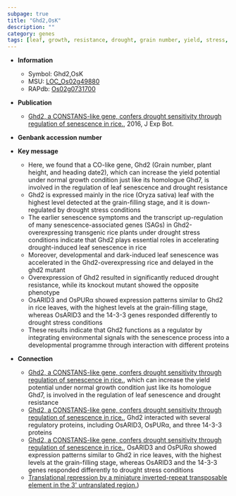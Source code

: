 ```yaml
---
subpage: true
title: "Ghd2,OsK"
description: ""
category: genes
tags: [leaf, growth, resistance, drought, grain number, yield, stress, heading date, plant height, senescence, drought resistance, leaf senescence, drought stress, drought stress , grain-filling]
---
```


* **Information**  
    + Symbol: Ghd2,OsK  
    + MSU: [LOC_Os02g49880](http://rice.plantbiology.msu.edu/cgi-bin/ORF_infopage.cgi?orf=LOC_Os02g49880)  
    + RAPdb: [Os02g0731700](http://rapdb.dna.affrc.go.jp/viewer/gbrowse_details/irgsp1?name=Os02g0731700)  

* **Publication**  
    + [Ghd2, a CONSTANS-like gene, confers drought sensitivity through regulation of senescence in rice.](http://www.ncbi.nlm.nih.gov/pubmed?term=Ghd2,+a+CONSTANS-like+gene,+confers+drought+sensitivity+through+regulation+of+senescence+in+rice.%5BTitle%5D), 2016, J Exp Bot.

* **Genbank accession number**  

* **Key message**  
    + Here, we found that a CO-like gene, Ghd2 (Grain number, plant height, and heading date2), which can increase the yield potential under normal growth condition just like its homologue Ghd7, is involved in the regulation of leaf senescence and drought resistance
    + Ghd2 is expressed mainly in the rice (Oryza sativa) leaf with the highest level detected at the grain-filling stage, and it is down-regulated by drought stress conditions
    + The earlier senescence symptoms and the transcript up-regulation of many senescence-associated genes (SAGs) in Ghd2-overexpressing transgenic rice plants under drought stress conditions indicate that Ghd2 plays essential roles in accelerating drought-induced leaf senescence in rice
    + Moreover, developmental and dark-induced leaf senescence was accelerated in the Ghd2-overexpressing rice and delayed in the ghd2 mutant
    + Overexpression of Ghd2 resulted in significantly reduced drought resistance, while its knockout mutant showed the opposite phenotype
    + OsARID3 and OsPURα showed expression patterns similar to Ghd2 in rice leaves, with the highest levels at the grain-filling stage, whereas OsARID3 and the 14-3-3 genes responded differently to drought stress conditions
    + These results indicate that Ghd2 functions as a regulator by integrating environmental signals with the senescence process into a developmental programme through interaction with different proteins

* **Connection**  
    + [Ghd2, a CONSTANS-like gene, confers drought sensitivity through regulation of senescence in rice.](Grain+number,+plant+height,+and+heading+date2), which can increase the yield potential under normal growth condition just like its homologue Ghd7, is involved in the regulation of leaf senescence and drought resistance
    + [Ghd2, a CONSTANS-like gene, confers drought sensitivity through regulation of senescence in rice.](http://www.ncbi.nlm.nih.gov/pubmed?term=Ghd2,+a+CONSTANS-like+gene,+confers+drought+sensitivity+through+regulation+of+senescence+in+rice.%5BTitle%5D), Ghd2 interacted with several regulatory proteins, including OsARID3, OsPURα, and three 14-3-3 proteins
    + [Ghd2, a CONSTANS-like gene, confers drought sensitivity through regulation of senescence in rice.](http://www.ncbi.nlm.nih.gov/pubmed?term=Ghd2,+a+CONSTANS-like+gene,+confers+drought+sensitivity+through+regulation+of+senescence+in+rice.%5BTitle%5D), OsARID3 and OsPURα showed expression patterns similar to Ghd2 in rice leaves, with the highest levels at the grain-filling stage, whereas OsARID3 and the 14-3-3 genes responded differently to drought stress conditions
    + [Translational repression by a miniature inverted-repeat transposable element in the 3' untranslated region.](OsDCL3a))



